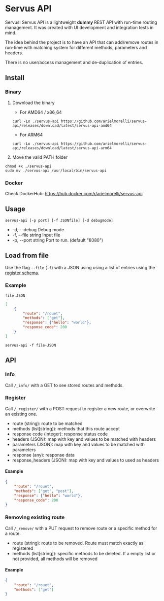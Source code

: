 # Servus API

Servus! Servus API is a lightweight **dummy** REST API with run-time routing management. It was created with UI development and integration tests in mind.

The idea behind the project is to have an API that can add/remove routes in run-time with matching system for different methods, parameters and headers.

There is no user/access management and de-duplication of entries.

## Install

### Binary

1. Download the binary
    - For AMD64 / x86_64

    `curl -Lo ./servus-api https://github.com/arielmorelli/servus-api/releases/download/latest/servus-api-amd64`

    - For ARM64

    `curl -Lo ./servus-api https://github.com/arielmorelli/servus-api/releases/download/latest/servus-api-arm64`

2. Move the valid PATH folder
```
chmod +x ./servus-api
sudo mv ./servus-api /usr/local/bin/servus-api
```

### Docker

Check DockerHub: https://hub.docker.com/r/arielmorelli/servus-api

## Usage

`servus-api [-p port] [-f JSONfile] [-d debugmode]`

* -d, --debug         Debug mode
* -f, --file string   Input file
* -p, --port string   Port to run. (default "8080")

## Load from file

Use the flag `--file` (`-f`) with a JSON using using a list of entries using the [register schema](#Register).

### Example

`file.JSON`
```JSON
[
    {
        "route": "/rouet",
        "methods": ["get"],
        "response": {"hello": "world"},
        "response_code": 200
    }
]
```

`servus-api -f file-JSON`

## API

### Info
Call `/_info/` with a GET to see stored routes and methods.

### Register

Call `/_register/` with a POST request to register a new route, or overwrite an existing one.

* route (string): route to be matched
* methods (list[string]): methods that this route accept
* response code (integer): response status code
* headers (JSON): map with key and values to be matched with headers
* parameters (JSON): map with key and values to be matched with parameters
* response (any): response data
* response_headers (JSON): map with key and values to used as headers

#### Example
```JSON
{
    "route": "/rouet",
    "methods": ["get", "post"],
    "response": {"hello": "world"},
    "response_code": 200
}
```

### Removing existing route

Call `/_remove/`  with a PUT request to remove route or a specific method for a route.

* route (string): route to be removed. Route must match exactly as registered
* methods (list[string]): specific methods to be deleted. If a empty list or not provided, all methods will be removed

#### Example
```JSON
{
    "route": "/rouet",
    "methods": ["get"]
}
```
